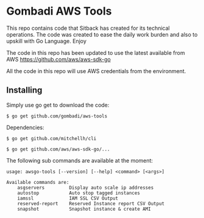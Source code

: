 # Gombadi AWS Tools

This repo contains code that Sitback has created for its technical operations.
The code was created to ease the daily work burden and also to upskill
with Go Language. Enjoy

The code in this repo has been updated to use the latest available from AWS
https://github.com/aws/aws-sdk-go

All the code in this repo will use AWS credentials from the environment.

## Installing

Simply use go get to download the code:

    $ go get github.com/gombadi/aws-tools

Dependencies:

    $ go get github.com/mitchellh/cli

    $ go get github.com/aws/aws-sdk-go/...



The following sub commands are available at the moment:

```
usage: awsgo-tools [--version] [--help] <command> [<args>]

Available commands are:
    asgservers         Display auto scale ip addresses
    autostop           Auto stop tagged instances
    iamssl             IAM SSL CSV Output
    reserved-report    Reserved Instance report CSV Output
    snapshot           Snapshot instance & create AMI
```


